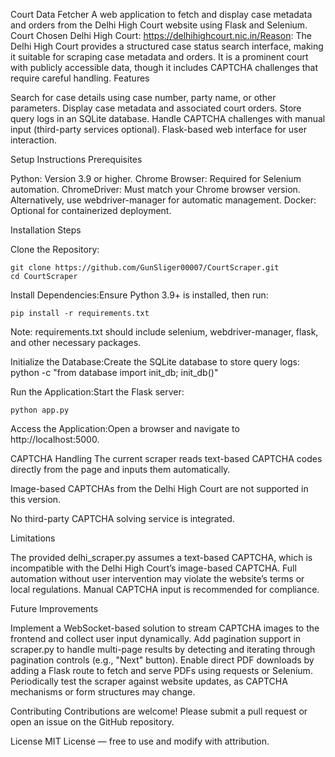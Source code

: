 Court Data Fetcher
A web application to fetch and display case metadata and orders from the Delhi High Court website using Flask and Selenium.
Court Chosen
Delhi High Court: https://delhihighcourt.nic.in/Reason: The Delhi High Court provides a structured case status search interface, making it suitable for scraping case metadata and orders. It is a prominent court with publicly accessible data, though it includes CAPTCHA challenges that require careful handling.
Features

Search for case details using case number, party name, or other parameters.
Display case metadata and associated court orders.
Store query logs in an SQLite database.
Handle CAPTCHA challenges with manual input (third-party services optional).
Flask-based web interface for user interaction.

Setup Instructions
Prerequisites

Python: Version 3.9 or higher.
Chrome Browser: Required for Selenium automation.
ChromeDriver: Must match your Chrome browser version. Alternatively, use webdriver-manager for automatic management.
Docker: Optional for containerized deployment.

Installation Steps

Clone the Repository:
```
git clone https://github.com/GunSliger00007/CourtScraper.git
cd CourtScraper
```

Install Dependencies:Ensure Python 3.9+ is installed, then run:
```
pip install -r requirements.txt
```

Note: requirements.txt should include selenium, webdriver-manager, flask, and other necessary packages.

Initialize the Database:Create the SQLite database to store query logs:
python -c "from database import init_db; init_db()"


Run the Application:Start the Flask server:
```
python app.py
```

Access the Application:Open a browser and navigate to http://localhost:5000.



CAPTCHA Handling
The current scraper reads text-based CAPTCHA codes directly from the page and inputs them automatically.

Image-based CAPTCHAs from the Delhi High Court are not supported in this version.

No third-party CAPTCHA solving service is integrated.





Limitations

The provided delhi_scraper.py assumes a text-based CAPTCHA, which is incompatible with the Delhi High Court’s image-based CAPTCHA.
Full automation without user intervention may violate the website’s terms or local regulations. Manual CAPTCHA input is recommended for compliance.

Future Improvements

Implement a WebSocket-based solution to stream CAPTCHA images to the frontend and collect user input dynamically.
Add pagination support in scraper.py to handle multi-page results by detecting and iterating through pagination controls (e.g., "Next" button).
Enable direct PDF downloads by adding a Flask route to fetch and serve PDFs using requests or Selenium.
Periodically test the scraper against website updates, as CAPTCHA mechanisms or form structures may change.


Contributing
Contributions are welcome! Please submit a pull request or open an issue on the GitHub repository.

License
MIT License — free to use and modify with attribution.